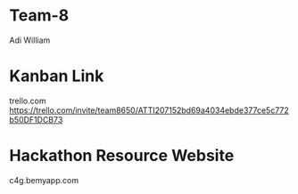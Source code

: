 # Team-8
Adi
William

# Kanban Link
trello.com
https://trello.com/invite/team8650/ATTI207152bd69a4034ebde377ce5c772b50DF1DCB73

# Hackathon Resource Website
c4g.bemyapp.com
